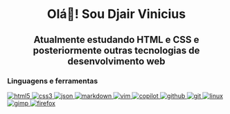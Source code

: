<!--
## Hi there 👋
**djairvinicius/djairvinicius** is a ✨ _special_ ✨ repository because its `README.md` (this file) appears on your GitHub profile.

Here are some ideas to get you started:

- 🔭 I’m currently working on ...
- 🌱 I’m currently learning ...
- 👯 I’m looking to collaborate on ...
- 🤔 I’m looking for help with ...
- 💬 Ask me about ...
- 📫 How to reach me: ...
- 😄 Pronouns: ...
- ⚡ Fun fact: ...
-->
<h1 align="center">
    Olá👋! Sou Djair Vinicius
</h1>

<h2 align="center">
Atualmente estudando HTML e CSS e posteriormente outras tecnologias de desenvolvimento web
</h2>

<h3 align="left">Linguagens e ferramentas</h3>
<p align="left"> 
<!--html5-->
<a href="https://www.w3.org/html/" target="_blank" rel="noreferrer"> 
<img src="https://img.shields.io/badge/HTML5-E34F26.svg?style=for-the-badge&logo=HTML5&logoColor=white" alt="html5"> 
</a>
<!--css-->
<a href="https://www.w3schools.com/css/" target="_blank" rel="noreferrer"> 
<img src="https://img.shields.io/badge/CSS-663399.svg?style=for-the-badge&logo=CSS&logoColor=white" alt="css3"> 
</a>
<!--json-->
<a href="https://json.org/" target="_blank" rel="noreferrer">
<img src="https://img.shields.io/badge/JSON-000000.svg?style=for-the-badge&logo=JSON&logoColor=white" alt="json">
</a>
<!--markdown-->
<a href="https://www.markdownguide.org/" target="_blank" rel="noreferrer">
<img src="https://img.shields.io/badge/Markdown-000000.svg?style=for-the-badge&logo=Markdown&logoColor=white" alt="markdown">
</a>
<!--vim-->
<a href="https://www.vim.org/" target="_blank" rel="noreferrer">
<img src="https://img.shields.io/badge/Vim-019733.svg?style=for-the-badge&logo=Vim&logoColor=white" alt="vim">
<!--copilot-->
<a href="https://github.com/features/copilot" target="_blank" rel="noreferrer">
<img src="https://img.shields.io/badge/GitHub%20Copilot-000000.svg?style=for-the-badge&logo=GitHub-Copilot&logoColor=white" alt="copilot">
<!--github-->
<a href="https://github.com/" target="_blank" rel="noreferrer">
<img src="https://img.shields.io/badge/GitHub-100000?style=for-the-badge&logo=github&logoColor=white" alt="github">
</a> 
<!--git-->
<a href="https://git-scm.com/" target="_blank" rel="noreferrer"> 
<img src="https://img.shields.io/badge/Git-F05032.svg?style=for-the-badge&logo=Git&logoColor=white" alt="git"> 
</a> 
<!--linux bagde-->
<a href="https://www.linux.org/" target="_blank" rel="noreferrer"> 
<img src="https://img.shields.io/badge/Linux-FCC624?style=for-the-badge&logo=linux&logoColor=black" alt="linux"/> 
</a>
<!--gimp-->
<a href="https://www.gimp.org/" target="_blank" rel="noreferrer">
<img src="https://img.shields.io/badge/GIMP-8C8073.svg?style=for-the-badge&logo=GIMP&logoColor=white" alt="gimp">
</a>
<!--firefox-->
<a href="https://www.mozilla.org/en-US/firefox/" target="_blank" rel="noreferrer">
<img src="https://img.shields.io/badge/Firefox%20Browser-FF7139.svg?style=for-the-badge&logo=Firefox-Browser&logoColor=white" alt="firefox">
</a>
</p>


